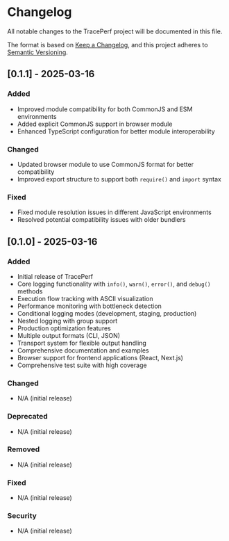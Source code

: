 # Changelog

All notable changes to the TracePerf project will be documented in this file.

The format is based on [Keep a Changelog](https://keepachangelog.com/en/1.0.0/),
and this project adheres to [Semantic Versioning](https://semver.org/spec/v2.0.0.html).

## [0.1.1] - 2025-03-16

### Added
- Improved module compatibility for both CommonJS and ESM environments
- Added explicit CommonJS support in browser module
- Enhanced TypeScript configuration for better module interoperability

### Changed
- Updated browser module to use CommonJS format for better compatibility
- Improved export structure to support both `require()` and `import` syntax

### Fixed
- Fixed module resolution issues in different JavaScript environments
- Resolved potential compatibility issues with older bundlers

## [0.1.0] - 2025-03-16

### Added
- Initial release of TracePerf
- Core logging functionality with `info()`, `warn()`, `error()`, and `debug()` methods
- Execution flow tracking with ASCII visualization
- Performance monitoring with bottleneck detection
- Conditional logging modes (development, staging, production)
- Nested logging with group support
- Production optimization features
- Multiple output formats (CLI, JSON)
- Transport system for flexible output handling
- Comprehensive documentation and examples
- Browser support for frontend applications (React, Next.js)
- Comprehensive test suite with high coverage

### Changed
- N/A (initial release)

### Deprecated
- N/A (initial release)

### Removed
- N/A (initial release)

### Fixed
- N/A (initial release)

### Security
- N/A (initial release) 